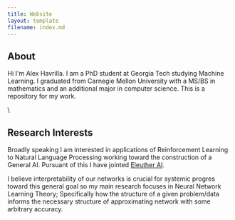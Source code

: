 ```yaml
---
title: Website
layout: template
filename: index.md
---
```


## About
Hi I'm Alex Havrilla. I am a PhD student at Georgia Tech studying Machine Learning. I graduated from Carnegie Mellon University with a MS/BS in mathematics and an additional major in computer science. This is a repository for my work.

\

## Research Interests

Broadly speaking I am interested in applications of Reinforcement Learning to Natural Language Processing working toward the construction of a General AI. Pursuant of this I have jointed <a href="https://github.com/Dahoas/DeepGalerkinMethod">Eleuther AI</a>.

I believe interpretability of our networks is crucial for systemic progres toward this general goal so my main research focuses in Neural Network Learning Theory; Specifically how the structure of a given problem/data informs the necessary structure of approximating network with some arbitrary accuracy.